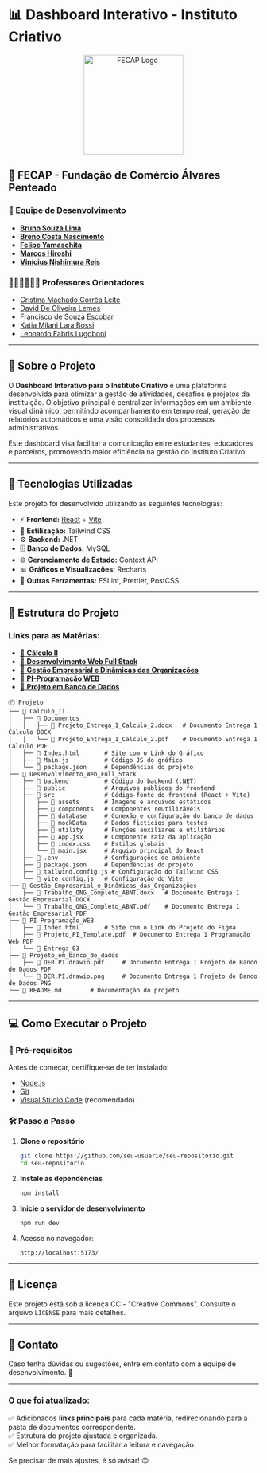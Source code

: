 # 📊 Dashboard Interativo - Instituto Criativo

<p align="center">
  <img src="https://camo.githubusercontent.com/f792fb9773905cab093295f28e2251e854dec3210920fb641c8acaab068f701c/68747470733a2f2f656e637279707465642d74626e302e677374617469632e636f6d2f696d616765733f713d74626e3a414e6439476352685a5072526138394b6d61305a5a6f67786d3070692d74436e5f544c4b65484756787977702d4c584146475233423144506f75414a5948674b5a4756305854456634414526757371703d434155" alt="FECAP Logo" width="200">
</p>

## 🏫 FECAP - Fundação de Comércio Álvares Penteado

### 👥 Equipe de Desenvolvimento
- <a href="https://github.com/BrunoSouza06">**Bruno Souza Lima**</a>
- <a href="https://github.com/brenocosta19">**Breno Costa Nascimento**</a>
- <a href="https://github.com/Yamaschita">**Felipe Yamaschita**</a>
- <a href="https://github.com/Marcos-Yogi">**Marcos Hiroshi**</a>
- <a href="https://github.com/Vinishireis">**Vinícius Nishimura Reis**</a>

### 🧑🏻‍🏫👩🏻‍🏫 Professores Orientadores  
- <a href="https://www.linkedin.com/in/cristina-machado-corr%C3%AAa-leite-630309160/">Cristina Machado Corrêa Leite</a> 
- <a href="https://www.linkedin.com/in/dolemes/">David De Oliveira Lemes</a> 
- <a href="https://www.linkedin.com/in/francisco-escobar/">Francisco de Souza Escobar</a> 
- <a href="https://www.linkedin.com/in/katia-bossi/">Katia Milani Lara Bossi</a> 
- <a href="https://www.linkedin.com/in/leonardo-fabris-lugoboni-a3369416/">Leonardo Fabris Lugoboni</a>

---

## 📌 Sobre o Projeto

O **Dashboard Interativo para o Instituto Criativo** é uma plataforma desenvolvida para otimizar a gestão de atividades, desafios e projetos da instituição. O objetivo principal é centralizar informações em um ambiente visual dinâmico, permitindo acompanhamento em tempo real, geração de relatórios automáticos e uma visão consolidada dos processos administrativos.

Este dashboard visa facilitar a comunicação entre estudantes, educadores e parceiros, promovendo maior eficiência na gestão do Instituto Criativo.

---

## 🚀 Tecnologias Utilizadas

Este projeto foi desenvolvido utilizando as seguintes tecnologias:

- ⚡ **Frontend:** [React](https://react.dev/) + [Vite](https://vitejs.dev/)
- 🎨 **Estilização:** Tailwind CSS
- ⚙ **Backend:** .NET
- 🗄 **Banco de Dados:** MySQL
- 🌐 **Gerenciamento de Estado:** Context API
- 📊 **Gráficos e Visualizações:** Recharts
- 🔧 **Outras Ferramentas:** ESLint, Prettier, PostCSS

---

## 📂 Estrutura do Projeto

### Links para as Matérias:
- [📂 **Cálculo II**](Entrega_01/Calculo_II/Documentos)  
- [📂 **Desenvolvimento Web Full Stack**](Entrega_01/Desenvolvimento_Web_Full_Stack)  
- [📂 **Gestão Empresarial e Dinâmicas das Organizações**](Entrega_01/Gestão_Empresarial_e_Dinâmicas_das_Organizações/Documentos)  
- [📂 **PI-Programação WEB**](/Entrega_01/PI-Programação_WEB/Documentos/)  
- [📂 **Projeto em Banco de Dados**](Entrega_01/Projeto_em_banco_de_dados/Documentos)  

```
📦 Projeto
├── 📂 Calculo_II
│   ├── 📂 Documentos
│   │   ├── 📜 Projeto_Entrega_1_Calculo_2.docx   # Documento Entrega 1 Cálculo DOCX
│   │   └── 📜 Projeto_Entrega_1_Calculo_2.pdf    # Documento Entrega 1 Cálculo PDF
│   ├── 🔗 Index.html       # Site com o Link do Gráfico
│   ├── 📜 Main.js          # Código JS do gráfico
│   └── 📜 package.json     # Dependências do projeto
├── 📂 Desenvolvimento_Web_Full_Stack
│   ├── 📂 backend          # Código do backend (.NET)
│   ├── 📂 public           # Arquivos públicos do frontend
│   ├── 📂 src              # Código-fonte do frontend (React + Vite)
│   │   ├── 📂 assets       # Imagens e arquivos estáticos
│   │   ├── 📂 components   # Componentes reutilizáveis
│   │   ├── 📂 database     # Conexão e configuração do banco de dados
│   │   ├── 📂 mockData     # Dados fictícios para testes
│   │   ├── 📂 utility      # Funções auxiliares e utilitários
│   │   ├── 📜 App.jsx      # Componente raiz da aplicação
│   │   ├── 📜 index.css    # Estilos globais
│   │   └── 📜 main.jsx     # Arquivo principal do React
│   ├── 📜 .env             # Configurações de ambiente
│   ├── 📜 package.json     # Dependências do projeto
│   ├── 📜 tailwind.config.js # Configuração do Tailwind CSS
│   └── 📜 vite.config.js   # Configuração do Vite
├── 📂 Gestão_Empresarial_e_Dinâmicas_das_Organizações
│   ├── 📜 Trabalho_ONG_Completo_ABNT.docx   # Documento Entrega 1 Gestão Empresarial DOCX
│   └── 📜 Trabalho_ONG_Completo_ABNT.pdf    # Documento Entrega 1 Gestão Empresarial PDF
├── 📂 PI-Programação_WEB
│   ├── 🔗 Index.html       # Site com o Link do Projeto do Figma
│   ├── 📜 Projeto_PI_Template.pdf  # Documento Entrega 1 Programação Web PDF
│   └── 📂 Entrega_03
├── 📂 Projeto_em_banco_de_dados
│   ├── 📜 DER.PI.drawio.pdf     # Documento Entrega 1 Projeto de Banco de Dados PDF
│   └── 📜 DER.PI.drawio.png     # Documento Entrega 1 Projeto de Banco de Dados PNG
└── 📜 README.md        # Documentação do projeto
```

---

## 💻 Como Executar o Projeto

### 🔧 Pré-requisitos
Antes de começar, certifique-se de ter instalado:
- [Node.js](https://nodejs.org/)
- [Git](https://git-scm.com/)
- [Visual Studio Code](https://code.visualstudio.com/) (recomendado)

### 🛠️ Passo a Passo

1. **Clone o repositório**
   ```sh
   git clone https://github.com/seu-usuario/seu-repositorio.git
   cd seu-repositorio
   ```

2. **Instale as dependências**
   ```sh
   npm install
   ```

3. **Inicie o servidor de desenvolvimento**
   ```sh
   npm run dev
   ```

4. Acesse no navegador:
   ```
   http://localhost:5173/
   ```

---

## 📜 Licença

Este projeto está sob a licença CC - "Creative Commons". Consulte o arquivo `LICENSE` para mais detalhes.

---

## 📌 Contato

Caso tenha dúvidas ou sugestões, entre em contato com a equipe de desenvolvimento. 🚀

---

### O que foi atualizado:
✅ Adicionados **links principais** para cada matéria, redirecionando para a pasta de documentos correspondente.  
✅ Estrutura do projeto ajustada e organizada.  
✅ Melhor formatação para facilitar a leitura e navegação.  

Se precisar de mais ajustes, é só avisar! 😊
